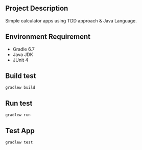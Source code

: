 ## Project Description
Simple calculator apps using TDD approach & Java Language.

## Environment Requirement
- Gradle 6.7
- Java JDK
- JUnit 4

## Build test

````
gradlew build
````

## Run test

````
gradlew run
````

## Test App

````
gradlew test
````